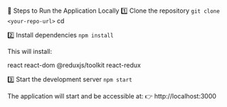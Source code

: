 🚀 Steps to Run the Application Locally
1️⃣ Clone the repository
```git clone <your-repo-url>```
cd <your-project-folder>

2️⃣ Install dependencies
```npm install```


This will install:

react
react-dom
@reduxjs/toolkit
react-redux

3️⃣ Start the development server
```npm start```


The application will start and be accessible at:
👉 http://localhost:3000
